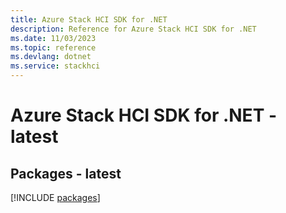 ```yaml
---
title: Azure Stack HCI SDK for .NET
description: Reference for Azure Stack HCI SDK for .NET
ms.date: 11/03/2023
ms.topic: reference
ms.devlang: dotnet
ms.service: stackhci
---
```

# Azure Stack HCI SDK for .NET - latest
## Packages - latest
[!INCLUDE [packages](stack-hci-index.md)]